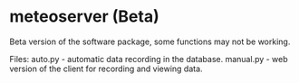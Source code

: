# meteoserver (Beta)
Beta version of the software package, some functions may not be working.

Files:
auto.py - automatic data recording in the database.
manual.py - web version of the client for recording and viewing data.        
